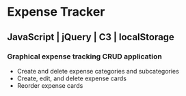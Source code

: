 # Expense Tracker
## JavaScript | jQuery | C3 | localStorage
### Graphical expense tracking CRUD application

- Create and delete expense categories and subcategories
- Create, edit, and delete expense cards
- Reorder expense cards

